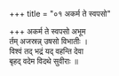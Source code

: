 +++
title = "०१ अकर्म ते स्वपसो"

+++
अकर्म ते स्वपसो अभूम  
र्तम् अजस्रन्न् उषसो विभातीः ।  
विश्वं तद् भद्रं यद् वहन्ति देवा  
बृहद् वदेम विदथे सुवीराः ॥